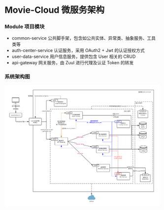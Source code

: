 # Movie-Cloud 微服务架构

### Module 项目模块

- common-service 公共脚手架，包含如公共实体、异常类、抽象服务、工具类等
- auth-center-service 认证服务，采用 OAuth2 + Jwt 的认证授权方式
- user-data-service 用户信息服务，提供包含 User 相关的 CRUD
- api-gateway 网关服务，由 Zuul 进行代理及认证 Token 的转发

### 系统架构图

![系统架构图](https://github.com/luokaiii/movie-cloud/blob/master/image/%E7%B3%BB%E7%BB%9F%E6%9E%B6%E6%9E%84%E5%9B%BE.jpg)